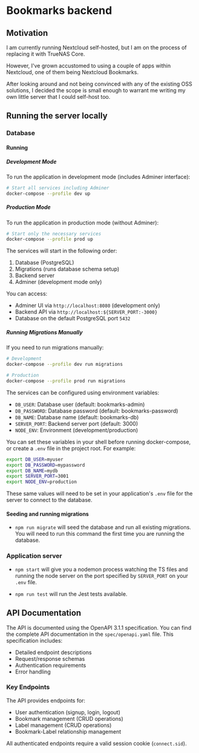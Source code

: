 # Bookmarks backend

## Motivation

I am currently running Nextcloud self-hosted, but I am on the process of replacing it with TrueNAS Core.

However, I've grown accustomed to using a couple of apps within Nextcloud, one of them being Nextcloud Bookmarks.

After looking around and not being convinced with any of the existing OSS solutions, I decided the scope is small enough to warrant me writing my own little server that I could self-host too.

## Running the server locally

### Database

#### Running

##### Development Mode
To run the application in development mode (includes Adminer interface):
```bash
# Start all services including Adminer
docker-compose --profile dev up
```

##### Production Mode
To run the application in production mode (without Adminer):
```bash
# Start only the necessary services
docker-compose --profile prod up
```

The services will start in the following order:
1. Database (PostgreSQL)
2. Migrations (runs database schema setup)
3. Backend server
4. Adminer (development mode only)

You can access:
- Adminer UI via `http://localhost:8080` (development only)
- Backend API via `http://localhost:${SERVER_PORT:-3000}`
- Database on the default PostgreSQL port `5432`

##### Running Migrations Manually
If you need to run migrations manually:
```bash
# Development
docker-compose --profile dev run migrations

# Production
docker-compose --profile prod run migrations
```

The services can be configured using environment variables:
- `DB_USER`: Database user (default: bookmarks-admin)
- `DB_PASSWORD`: Database password (default: bookmarks-password)
- `DB_NAME`: Database name (default: bookmarks-db)
- `SERVER_PORT`: Backend server port (default: 3000)
- `NODE_ENV`: Environment (development/production)

You can set these variables in your shell before running docker-compose, or create a `.env` file in the project root. For example:
```bash
export DB_USER=myuser
export DB_PASSWORD=mypassword
export DB_NAME=mydb
export SERVER_PORT=3001
export NODE_ENV=production
```

These same values will need to be set in your application's `.env` file for the server to connect to the database.

#### Seeding and running migrations

+ `npm run migrate` will seed the database and run all existing migrations. You will need to run this command the first time you are running the database.

### Application server

+ `npm start` will give you a nodemon process watching the TS files and running the node server on the port specified by `SERVER_PORT` on your `.env` file.

+ `npm run test` will run the Jest tests available.

## API Documentation

The API is documented using the OpenAPI 3.1.1 specification. You can find the complete API documentation in the `spec/openapi.yaml` file. This specification includes:

- Detailed endpoint descriptions
- Request/response schemas
- Authentication requirements
- Error handling

### Key Endpoints

The API provides endpoints for:
- User authentication (signup, login, logout)
- Bookmark management (CRUD operations)
- Label management (CRUD operations)
- Bookmark-Label relationship management

All authenticated endpoints require a valid session cookie (`connect.sid`).